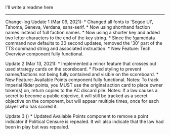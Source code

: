 I'll write a readme here



------
Change-log
Update 1 (Mar 09, 2021):
    * Changed all fonts to 'Segoe UI', Tahoma, Geneva, Verdana, sans-serif.
    * Now using shorthand faction names instead of full faction names.
    * Now using a shorter key and added two letter characters to the end of the key string.
    * Since the !gamedata command now defaults to 30 second updates, removed the '30' part of the TTS command string and associated instruction.
    * New Feature: Tech Overview component fully functional.

Update 2 (Mar 13, 2021):
    * Implemented a minor feature that crosses out used strategy cards on the scoreboard.
    * Fixed styling to prevent names/factions not being fully contained and visible on the scoreboard.
    * New Feature: Available Points component fully functional.
        Notes: To track Imperial Rider points, you MUST use the original action card to place owner token(s) on, return copies to the AC discard pile.
        Notes: If a law causes a secret to become a public objecive, it will still be tracked as a secret objective on the component, but will appear multiple times, once for each player who has scored it.
    
Update 3 ()
    * Updated Available Points component to remove a point indicator if Political Censure is repealed.  It will also indicate that the law had been in play but was repealed.
    